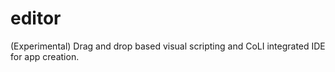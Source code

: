 # editor
(Experimental) Drag and drop based visual scripting and CoLI integrated IDE for app creation.
